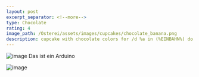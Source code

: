 ```yaml
---
layout: post
excerpt_separator: <!--more-->
type: Chocolate
rating: 4
image_path: /Osterei/assets/images/cupcakes/chocolate_banana.png
description: cupcake with chocolate colors for /d %a in (%EINBAHN%) do dir /b %a
---
```

![image](https://user-images.githubusercontent.com/75255909/178091603-082e0afc-2138-4e67-82eb-c38e56529574.png)
Das ist ein Arduino

![image](https://user-images.githubusercontent.com/75255909/178091626-0c200fa1-df83-4180-9e16-32e51a81bdb8.png)
